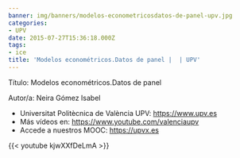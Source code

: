 ```yaml
---
banner: img/banners/modelos-econometricosdatos-de-panel-upv.jpg
categories:
- UPV
date: 2015-07-27T15:36:18.000Z
tags:
- ice
title: 'Modelos econométricos.Datos de panel |  | UPV'
---
```


Título: Modelos econométricos.Datos de panel

Autor/a: Neira Gómez Isabel



+ Universitat Politècnica de València UPV: https://www.upv.es
+ Más vídeos en: https://www.youtube.com/valenciaupv
+ Accede a nuestros MOOC: https://upvx.es

{{< youtube kjwXXfDeLmA >}}
